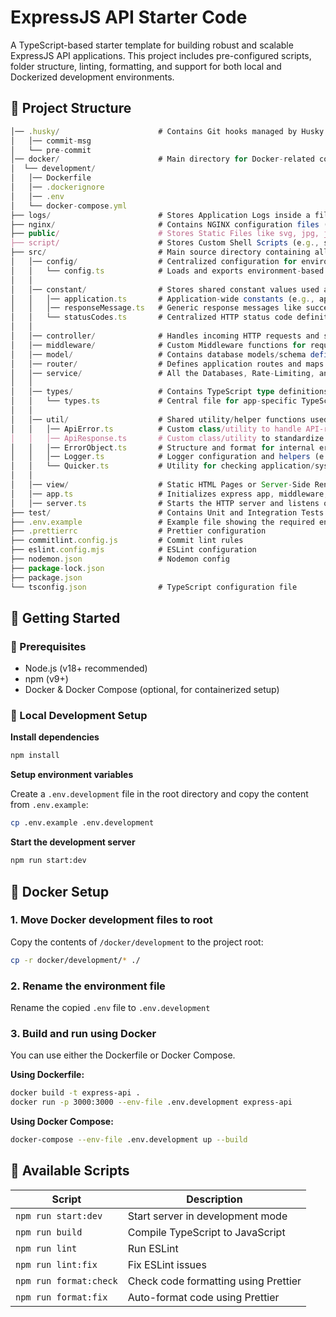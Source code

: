 # ExpressJS API Starter Code

A TypeScript-based starter template for building robust and scalable ExpressJS API applications. This project includes pre-configured scripts, folder structure, linting, formatting, and support for both local and Dockerized development environments.

## 📁 Project Structure

```typescript
│── .husky/                      # Contains Git hooks managed by Husky to automate tasks during Git workflows.
│   │── commit-msg
│   └── pre-commit
│── docker/                      # Main directory for Docker-related configurations and environments.
│  └── development/
│   │── Dockerfile
│   │── .dockerignore
│   │── .env
│   └── docker-compose.yml
├── logs/                        # Stores Application Logs inside a file when NODE_ENV = 'development'
├── nginx/                       # Contains NGINX configuration files (e.g., reverse proxy, SSL setup)
├── public/                      # Stores Static Files like svg, jpg, jpegs, etc.
├── script/                      # Stores Custom Shell Scripts (e.g., setup, deploy, cleanup)
├── src/                         # Main source directory containing all app-related code and logic.
│   │── config/                  # Centralized configuration for environment variables, server settings, etc.
│   │   └── config.ts            # Loads and exports environment-based configuration values.
│ 	│
│   │── constant/                # Stores shared constant values used across the app.
│   │   │── application.ts       # Application-wide constants (e.g., app name, default limits).
│   │   │── responseMessage.ts   # Generic response messages like success, error, unauthorized, etc.
│   │   └── statusCodes.ts       # Centralized HTTP status code definitions.
│	│
│   │── controller/              # Handles incoming HTTP requests and sends appropriate responses.
│   │── middleware/              # Custom Middleware functions for request handling (e.g., authentication, logging).
│   │── model/                   # Contains database models/schema definitions (e.g., using Mongoose, Prisma, etc.).
│   │── router/                  # Defines application routes and maps them to controller methods.
│   │── service/                 # All the Databases, Rate-Limiting, and External Services configurations reside inside this folder.
│	│
│   │── types/                   # Contains TypeScript type definitions and custom interfaces.
│   │   └── types.ts             # Central file for app-specific TypeScript types and interfaces.
│	│
│   │── util/                    # Shared utility/helper functions used throughout the application.
│   │   │── ApiError.ts          # Custom class/utility to handle API-related errors.
│   │   │── ApiResponse.ts       # Custom class/utility to standardize API responses.
│   │   │── ErrorObject.ts       # Structure and format for internal error objects.
│   │   │── Logger.ts            # Logger configuration and helpers (e.g., using Winston, Pino).
│   │   └── Quicker.ts           # Utility for checking application/system health status (e.g., liveness/readiness).
│	│
│   │── view/                    # Static HTML Pages or Server-Side Rendered Views (if any).
│   │── app.ts                   # Initializes express app, middleware, and routing.
│   │── server.ts                # Starts the HTTP server and listens on a port.
├── test/                        # Contains Unit and Integration Tests for different parts of the application.
├── .env.example                 # Example file showing the required environment variables for the project.
├── .prettierrc                  # Prettier configuration
├── commitlint.config.js         # Commit lint rules
├── eslint.config.mjs            # ESLint configuration
├── nodemon.json                 # Nodemon config
├── package-lock.json
├── package.json
└── tsconfig.json                # TypeScript configuration file

```

## 🚀 Getting Started

### 🔧 Prerequisites

- Node.js (v18+ recommended)
- npm (v9+)
- Docker & Docker Compose (optional, for containerized setup)

### 🔨 Local Development Setup

**Install dependencies**

```bash
npm install
```

**Setup environment variables**

Create a `.env.development` file in the root directory and copy the content from `.env.example`:

```bash
cp .env.example .env.development
```

**Start the development server**

```bash
npm run start:dev
```

## 🐳 Docker Setup

### 1. Move Docker development files to root

Copy the contents of `/docker/development` to the project root:

```bash
cp -r docker/development/* ./
```

### 2. Rename the environment file

Rename the copied `.env` file to `.env.development`

### 3. Build and run using Docker

You can use either the Dockerfile or Docker Compose.

**Using Dockerfile:**

```bash
docker build -t express-api .
docker run -p 3000:3000 --env-file .env.development express-api
```

**Using Docker Compose:**

```bash
docker-compose --env-file .env.development up --build
```

## 📜 Available Scripts

| Script                 | Description                          |
| ---------------------- | ------------------------------------ |
| `npm run start:dev`    | Start server in development mode     |
| `npm run build`        | Compile TypeScript to JavaScript     |
| `npm run lint`         | Run ESLint                           |
| `npm run lint:fix`     | Fix ESLint issues                    |
| `npm run format:check` | Check code formatting using Prettier |
| `npm run format:fix`   | Auto-format code using Prettier      |
